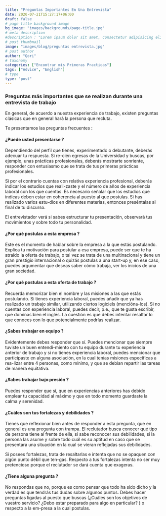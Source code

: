 ```yaml
---
title: "Preguntas Importantes En Una Entrevista"
date: 2020-07-21T15:27:17+06:00
draft: false
# page title background image
bg_image: "images/backgrounds/page-title.jpg"
# meta description
#description : "Lorem ipsum dolor sit amet, consectetur adipisicing elit, sed do eiusmod tempor incididunt ut labore. dolore magna aliqua. Ut enim ad minim veniam, quis nostrud."
# post thumbnail
image: "images/blog/preguntas entrevista.jpg"
# post author
author: "Qori"
# taxonomy
categories: ["Encontrar mis Primeras Practicas"]
tags: ["Advice", "English"]
# type
type: "post"
---
```


### Preguntas más importantes que se realizan durante una entrevista de trabajo

En general, de acuerdo a nuestra experiencia de trabajo, existen preguntas clásicas que en general hará la persona que recluta.

Te presentamos las preguntas frecuentes :

#### ¿Puede usted presentarse ?

Dependiendo del perfil que tienes, experimentado o debutante, deberás adecuar tu respuesta. Si re-cién egresas de la Universidad y buscas, por ejemplo, unas prácticas profesionales, deberás mostrarte sonriente, responder con entusiasmo que se trata de tus primeras prácticas profesionales.

Si por el contrario cuentas con relativa experiencia profesional, deberás indicar los estudios que reali-zaste y el número de años de experiencia laboral con los que cuentas. Es necesario señalar que los estudios que indicas deben estar en coherencia al puesto al que postulas. Si has realizado varios estu-dios en diferentes materias, entonces preséntalas al final de tu discurso.

El entrevistador verá si sabes estructurar tu presentación, observará tus movimientos y sobre todo tu personalidad.

#### ¿Por qué postulas a esta empresa ?

Este es el momento de hablar sobre la empresa a la que estás postulando. Explica tu motivación para postular a esa empresa, puede ser que te ha atraído la oferta de trabajo, o tal vez se trata de una multinacional y tiene un gran prestigio internacional o quizás postulas a una start-up y, en ese caso, puedes argumentar que deseas saber cómo trabaja, ver los inicios de una gran sociedad.

#### ¿Por qué postulas a esta oferta de trabajo ?

Recuerda memorizar bien el nombre y las misiones a las que estás postulando. Si tienes experiencia laboral, puedes añadir que ya has realizado un trabajo similar, utilizando ciertos logiciels (mencióna-los). Si no cuentas con experiencia laboral, puedes decir, p.e., que te gusta escribir, que dominas bien el inglés. La cuestión es que debes intentar resaltar lo que conoces con lo que potencialmente podrías realizar.

#### ¿Sabes trabajar en equipo ?

Evidentemente debes responder que sí. Puedes mencionar que siempre tuviste un buen entendi-miento con tu equipo durante tu experiencia anterior de trabajo y si no tienes experiencia laboral, puedes mencionar que participaste en alguna asociación, en la cual tenías misiones específicas a rea-lizar entre 4 personas, como mínimo, y que se debían repartir las tareas de manera equitativa.

#### ¿Sabes trabajar bajo presión ?

Puedes responder que sí, que en experiencias anteriores has debido emplear tu capacidad al máximo y que en todo momento guardaste la calma y serenidad.

#### ¿Cuáles son tus fortalezas y debilidades ?

Tienes que reflexionar bien antes de responder a esta pregunta, que en general es una pregunta con trampa. El reclutador busca conocer qué tipo de persona tiene al frente de ella, si sabe reconocer sus debilidades, si la persona las asume y sobre todo cuál es su aptitud en caso que se presentara una situación en la cual se vieran reflejadas sus debilidades.

Si posees fortalezas, trata de resaltarlas e intenta que no se opaquen con algún punto débil que ten-gas. Respecto a tus fortalezas intenta no ser muy pretencioso porque el reclutador se dará cuenta que exageras.

#### ¿Tiene alguna pregunta ?

No respondas que no, porque es como pensar que todo ha sido dicho y la verdad es que tendrás tus dudas sobre algunos puntos. Debes hacer preguntas ligadas al puesto que buscas (¿Cuáles son los objetivos de vuestro servicio? ¿Debo estar preparado para algo en particular? ) o respecto a la em-presa a la cual postulas.



